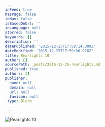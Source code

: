 ```yaml
---
inFeed: true
hasPage: false
inNav: false
isBasedOnUrl: ''
inLanguage: null
starred: false
keywords: []
description: ''
datePublished: '2015-12-25T17:59:14.009Z'
dateModified: '2015-12-25T17:59:06.976Z'
title: Rearlights 10
author: []
sourcePath: _posts/2015-12-25-rearlights.md
published: true
authors: []
publisher:
  name: null
  domain: null
  url: null
  favicon: null
_type: Blurb

---
```

![Rearlights 10](https://the-grid-user-content.s3-us-west-2.amazonaws.com/3b19b8bb-9e0d-4d31-8150-1b87485c34ae.jpg)
